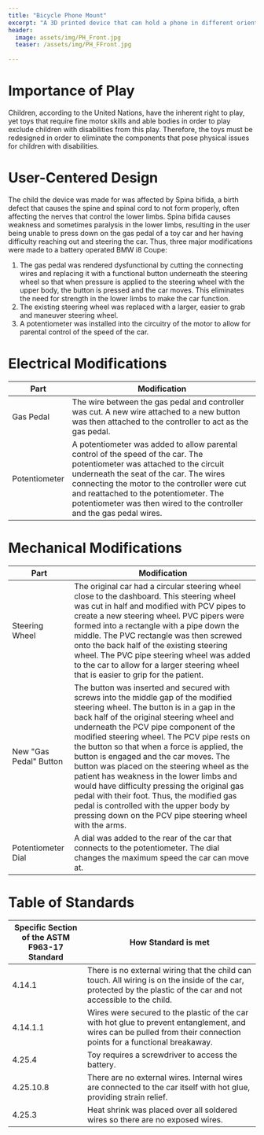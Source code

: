 ```yaml
---
title: "Bicycle Phone Mount"
excerpt: "A 3D printed device that can hold a phone in different orientations while attached to handle bars on a bicycle."
header:
  image: assets/img/PH_Front.jpg
  teaser: /assets/img/PH_FFront.jpg
   
---
```


# Importance of Play

Children, according to the United Nations, have the inherent right to play, yet toys that require fine motor skills and able bodies in order to play exclude children with disabilities from this play. Therefore, the toys must be redesigned in order to eliminate the components that pose physical issues for children with disabilities. 

# User-Centered Design

The child the device was made for was affected by Spina bifida, a birth defect that causes the spine and spinal cord to not form properly, often affecting the nerves that control the lower limbs. Spina bifida causes weakness and sometimes paralysis in the lower limbs, resulting in the user being unable to press down on the gas pedal of a toy car and her having difficulty reaching out and steering the car. Thus, three major modifications were made to a battery operated BMW i8 Coupe:

1. The gas pedal was rendered dysfunctional by cutting the connecting wires and replacing it with a functional button underneath the steering wheel so that when pressure is applied to the steering wheel with the upper body, the button is pressed and the car moves. This eliminates the need for strength in the lower limbs to make the car function.
2. The existing steering wheel was replaced with a larger, easier to grab and maneuver steering wheel.
3. A potentiometer was installed into the circuitry of the motor to allow for parental control of the speed of the car.

# Electrical Modifications

| Part | Modification |
| ---- | ------------ |
| Gas Pedal | The wire between the gas pedal and controller was cut. A new wire attached to a new button was then attached to the controller to act as the gas pedal. |
| Potentiometer | A potentiometer was added to allow parental control of the speed of the car. The potentiometer was attached to the circuit underneath the seat of the car. The wires connecting the motor to the controller were cut and reattached to the potentiometer. The potentiometer was then wired to the controller and the gas pedal wires. |

# Mechanical Modifications

| Part | Modification |
| ---- | ------------ |
| Steering Wheel | The original car had a circular steering wheel close to the dashboard. This steering wheel was cut in half and modified with PCV pipes to create a new steering wheel. PVC pipers were formed into a rectangle with a pipe down the middle. The PVC rectangle was then screwed onto the back half of the existing steering wheel. The PVC pipe steering wheel was added to the car to allow for a larger steering wheel that is easier to grip for the patient. |
| New "Gas Pedal" Button | The button was inserted and secured with screws into the middle gap of the modified steering wheel. The button is in a gap in the back half of the original steering wheel and underneath the PCV pipe component of the modified steering wheel. The PCV pipe rests on the button so that when a force is applied, the button is engaged and the car moves. The button was placed on the steering wheel as the patient has weakness in the lower limbs and would have difficulty pressing the original gas pedal with their foot. Thus, the modified gas pedal is controlled with the upper body by pressing down on the PCV pipe steering wheel with the arms. |
| Potentiometer Dial | A dial was added to the rear of the car that connects to the potentiometer. The dial changes the maximum speed the car can move at. |

# Table of Standards

| Specific Section of the ASTM F963-17 Standard | How Standard is met |
| ---- | ------------ |
| 4.14.1 | There is no external wiring that the child can touch. All wiring is on the inside of the car, protected by the plastic of the car and not accessible to the child. |
| 4.14.1.1 | Wires were secured to the plastic of the car with hot glue to prevent entanglement, and wires can be pulled from their connection points for a functional breakaway. |
| 4.25.4 | Toy requires a screwdriver to access the battery. |
| 4.25.10.8 | There are no external wires. Internal wires are connected to the car itself with hot glue, providing strain relief. |
| 4.25.3 | Heat shrink was placed over all soldered wires so there are no exposed wires. |
